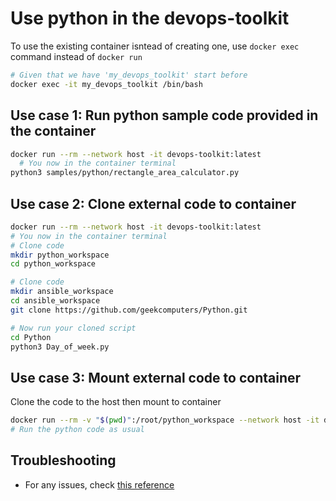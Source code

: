 # Use python in the devops-toolkit

To use the existing container isntead of creating one, use `docker exec` command instead of `docker run`

```bash
# Given that we have 'my_devops_toolkit' start before
docker exec -it my_devops_toolkit /bin/bash
```

## Use case 1: Run python sample code provided in the container

```bash
docker run --rm --network host -it devops-toolkit:latest
  # You now in the container terminal
python3 samples/python/rectangle_area_calculator.py
```

## Use case 2: Clone external code to container

```bash
docker run --rm --network host -it devops-toolkit:latest
# You now in the container terminal
# Clone code
mkdir python_workspace
cd python_workspace

# Clone code
mkdir ansible_workspace
cd ansible_workspace
git clone https://github.com/geekcomputers/Python.git

# Now run your cloned script
cd Python
python3 Day_of_week.py
```

## Use case 3: Mount external code to container

Clone the code to the host then mount to container

```bash
docker run --rm -v "$(pwd)":/root/python_workspace --network host -it devops-toolkit:latest
# Run the python code as usual
```

## Troubleshooting

- For any issues, check [this reference](../troubleshooting/TROUBLESHOOTING.md)
